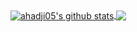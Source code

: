 
<a href="https://github.com/anuraghazra/github-readme-stats">
  <img align="center" src="https://github-readme-stats.vercel.app/api?username=ahadji05&count_private=false&show_icons=true" alt="ahadji05's github stats" />
</a>
<a href="https://github.com/anuraghazra/github-readme-stats">
  <!-- Change the `github-readme-stats.anuraghazra1.vercel.app` to `github-readme-stats.vercel.app`  -->
  <img align="center" src="https://github-readme-stats.vercel.app/api/top-langs/?username=ahadji05&layout=compact&langs_count=6" />
</a>

<!--
[![ahadji05's github stats](https://github-readme-stats.vercel.app/api?username=ahadji05&include_all_commits=true&show_icons=true)](https://github.com/ahadji05)


[![Top Langs](https://github-readme-stats.vercel.app/api/top-langs/?username=ahadji05&layout=compact&hide=TeX)](https://github.com/anuraghazra/github-readme-stats)
-->

<!--
**ahadji05/ahadji05** is a ✨ _special_ ✨ repository because its `README.md` (this file) appears on your GitHub profile.

Here are some ideas to get you started:

- 🔭 I’m currently working on ...
- 🌱 I’m currently learning ...
- 👯 I’m looking to collaborate on ...
- 🤔 I’m looking for help with ...
- 💬 Ask me about ...
- 📫 How to reach me: ...
- 😄 Pronouns: ...
- ⚡ Fun fact: ...
-->
